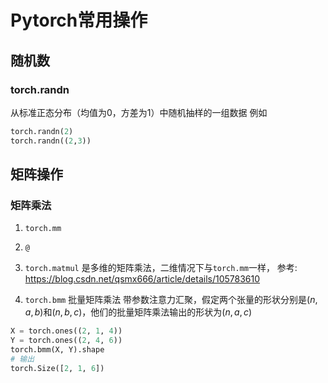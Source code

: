 # Pytorch常用操作

## 随机数

### torch.randn
从标准正态分布（均值为0，方差为1）中随机抽样的一组数据
例如
```python
torch.randn(2)
torch.randn((2,3))
```

## 矩阵操作

### 矩阵乘法

1. ```torch.mm```

2. ```@```

3. ```torch.matmul```
是多维的矩阵乘法，二维情况下与```torch.mm```一样，
参考: https://blog.csdn.net/qsmx666/article/details/105783610

4. ```torch.bmm```
批量矩阵乘法
带参数注意力汇聚，假定两个张量的形状分别是$(n, a, b)$和$(n, b, c)$，他们的批量矩阵乘法输出的形状为$(n, a, c)$
```python
X = torch.ones((2, 1, 4))
Y = torch.ones((2, 4, 6))
torch.bmm(X, Y).shape
# 输出
torch.Size([2, 1, 6])
```